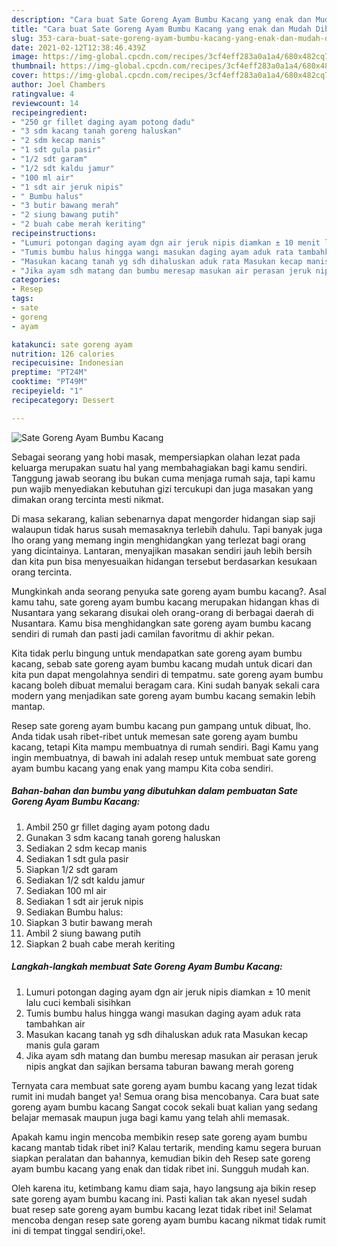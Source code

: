 ```yaml
---
description: "Cara buat Sate Goreng Ayam Bumbu Kacang yang enak dan Mudah Dibuat"
title: "Cara buat Sate Goreng Ayam Bumbu Kacang yang enak dan Mudah Dibuat"
slug: 353-cara-buat-sate-goreng-ayam-bumbu-kacang-yang-enak-dan-mudah-dibuat
date: 2021-02-12T12:38:46.439Z
image: https://img-global.cpcdn.com/recipes/3cf4eff283a0a1a4/680x482cq70/sate-goreng-ayam-bumbu-kacang-foto-resep-utama.jpg
thumbnail: https://img-global.cpcdn.com/recipes/3cf4eff283a0a1a4/680x482cq70/sate-goreng-ayam-bumbu-kacang-foto-resep-utama.jpg
cover: https://img-global.cpcdn.com/recipes/3cf4eff283a0a1a4/680x482cq70/sate-goreng-ayam-bumbu-kacang-foto-resep-utama.jpg
author: Joel Chambers
ratingvalue: 4
reviewcount: 14
recipeingredient:
- "250 gr fillet daging ayam potong dadu"
- "3 sdm kacang tanah goreng haluskan"
- "2 sdm kecap manis"
- "1 sdt gula pasir"
- "1/2 sdt garam"
- "1/2 sdt kaldu jamur"
- "100 ml air"
- "1 sdt air jeruk nipis"
- " Bumbu halus"
- "3 butir bawang merah"
- "2 siung bawang putih"
- "2 buah cabe merah keriting"
recipeinstructions:
- "Lumuri potongan daging ayam dgn air jeruk nipis diamkan ± 10 menit lalu cuci kembali sisihkan"
- "Tumis bumbu halus hingga wangi masukan daging ayam aduk rata tambahkan air"
- "Masukan kacang tanah yg sdh dihaluskan aduk rata Masukan kecap manis gula garam"
- "Jika ayam sdh matang dan bumbu meresap masukan air perasan jeruk nipis angkat dan sajikan bersama taburan bawang merah goreng"
categories:
- Resep
tags:
- sate
- goreng
- ayam

katakunci: sate goreng ayam 
nutrition: 126 calories
recipecuisine: Indonesian
preptime: "PT24M"
cooktime: "PT49M"
recipeyield: "1"
recipecategory: Dessert

---
```



![Sate Goreng Ayam Bumbu Kacang](https://img-global.cpcdn.com/recipes/3cf4eff283a0a1a4/680x482cq70/sate-goreng-ayam-bumbu-kacang-foto-resep-utama.jpg)

Sebagai seorang yang hobi masak, mempersiapkan olahan lezat pada keluarga merupakan suatu hal yang membahagiakan bagi kamu sendiri. Tanggung jawab seorang ibu bukan cuma menjaga rumah saja, tapi kamu pun wajib menyediakan kebutuhan gizi tercukupi dan juga masakan yang dimakan orang tercinta mesti nikmat.

Di masa  sekarang, kalian sebenarnya dapat mengorder hidangan siap saji walaupun tidak harus susah memasaknya terlebih dahulu. Tapi banyak juga lho orang yang memang ingin menghidangkan yang terlezat bagi orang yang dicintainya. Lantaran, menyajikan masakan sendiri jauh lebih bersih dan kita pun bisa menyesuaikan hidangan tersebut berdasarkan kesukaan orang tercinta. 



Mungkinkah anda seorang penyuka sate goreng ayam bumbu kacang?. Asal kamu tahu, sate goreng ayam bumbu kacang merupakan hidangan khas di Nusantara yang sekarang disukai oleh orang-orang di berbagai daerah di Nusantara. Kamu bisa menghidangkan sate goreng ayam bumbu kacang sendiri di rumah dan pasti jadi camilan favoritmu di akhir pekan.

Kita tidak perlu bingung untuk mendapatkan sate goreng ayam bumbu kacang, sebab sate goreng ayam bumbu kacang mudah untuk dicari dan kita pun dapat mengolahnya sendiri di tempatmu. sate goreng ayam bumbu kacang boleh dibuat memalui beragam cara. Kini sudah banyak sekali cara modern yang menjadikan sate goreng ayam bumbu kacang semakin lebih mantap.

Resep sate goreng ayam bumbu kacang pun gampang untuk dibuat, lho. Anda tidak usah ribet-ribet untuk memesan sate goreng ayam bumbu kacang, tetapi Kita mampu membuatnya di rumah sendiri. Bagi Kamu yang ingin membuatnya, di bawah ini adalah resep untuk membuat sate goreng ayam bumbu kacang yang enak yang mampu Kita coba sendiri.

<!--inarticleads1-->

##### Bahan-bahan dan bumbu yang dibutuhkan dalam pembuatan Sate Goreng Ayam Bumbu Kacang:

1. Ambil 250 gr fillet daging ayam potong dadu
1. Gunakan 3 sdm kacang tanah goreng haluskan
1. Sediakan 2 sdm kecap manis
1. Sediakan 1 sdt gula pasir
1. Siapkan 1/2 sdt garam
1. Sediakan 1/2 sdt kaldu jamur
1. Sediakan 100 ml air
1. Sediakan 1 sdt air jeruk nipis
1. Sediakan  Bumbu halus:
1. Siapkan 3 butir bawang merah
1. Ambil 2 siung bawang putih
1. Siapkan 2 buah cabe merah keriting




<!--inarticleads2-->

##### Langkah-langkah membuat Sate Goreng Ayam Bumbu Kacang:

1. Lumuri potongan daging ayam dgn air jeruk nipis diamkan ± 10 menit lalu cuci kembali sisihkan
1. Tumis bumbu halus hingga wangi masukan daging ayam aduk rata tambahkan air
1. Masukan kacang tanah yg sdh dihaluskan aduk rata Masukan kecap manis gula garam
1. Jika ayam sdh matang dan bumbu meresap masukan air perasan jeruk nipis angkat dan sajikan bersama taburan bawang merah goreng




Ternyata cara membuat sate goreng ayam bumbu kacang yang lezat tidak rumit ini mudah banget ya! Semua orang bisa mencobanya. Cara buat sate goreng ayam bumbu kacang Sangat cocok sekali buat kalian yang sedang belajar memasak maupun juga bagi kamu yang telah ahli memasak.

Apakah kamu ingin mencoba membikin resep sate goreng ayam bumbu kacang mantab tidak ribet ini? Kalau tertarik, mending kamu segera buruan siapkan peralatan dan bahannya, kemudian bikin deh Resep sate goreng ayam bumbu kacang yang enak dan tidak ribet ini. Sungguh mudah kan. 

Oleh karena itu, ketimbang kamu diam saja, hayo langsung aja bikin resep sate goreng ayam bumbu kacang ini. Pasti kalian tak akan nyesel sudah buat resep sate goreng ayam bumbu kacang lezat tidak ribet ini! Selamat mencoba dengan resep sate goreng ayam bumbu kacang nikmat tidak rumit ini di tempat tinggal sendiri,oke!.

